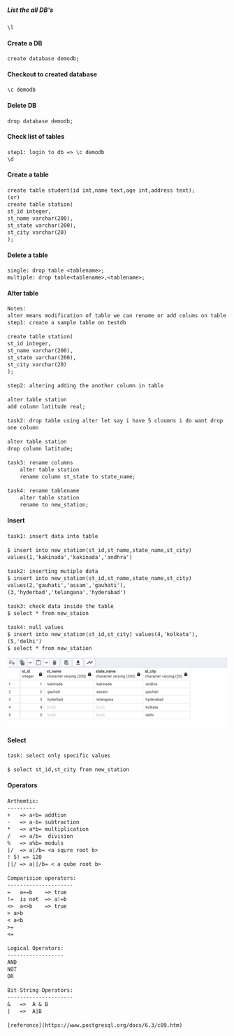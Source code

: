 ##### List the all DB's #####

    \l

#### Create a DB ####

    create database demodb;

#### Checkout to created database ####

    \c demodb

#### Delete DB ####

    drop database demodb;

#### Check list of tables ####

    step1: login to db => \c demodb
    \d

#### Create a table ####

    create table student(id int,name text,age int,address text);
    (or)
    create table station(
	st_id integer,
	st_name varchar(200),
	st_state varchar(200),
	st_city varchar(20)
    );

#### Delete a table ####

    single: drop table <tablename>; 
    multiple: drop table<tablename>,<tablename>;

#### Alter table ####
    Notes: 
    alter means modification of table we can rename or add colums on table
    step1: create a sample table on testdb

    create table station(
	st_id integer,
	st_name varchar(200),
	st_state varchar(200),
	st_city varchar(20)
    );

    step2: altering adding the another column in table

    alter table station
    add column latitude real;

    task2: drop table using alter let say i have 5 cloumns i do want drop one column

    alter table station
    drop column latitude;

    task3: rename columns
        alter table station
        rename column st_state to state_name;

    task4: rename tablename
        alter table station
        rename to new_station;

#### Insert ####

    task1: insert data into table

    $ insert into new_station(st_id,st_name,state_name,st_city) values(1,'kakinada','kakinada','andhra')

    task2: inserting mutiple data
    $ insert into new_station(st_id,st_name,state_name,st_city) values(2,'gauhati','assam','gauhati'),(3,'hyderbad','telangana','hyderabad')

    task3: check data inside the table
    $ select * from new_staion

    task4: null values
    $ insert into new_station(st_id,st_city) values(4,'kolkata'),(5,'delhi')
    $ select * from new_station

![image](demo.png)

#### Select ####

    task: select only specific values

    $ select st_id,st_city from new_station

#### Operators ####
    Arthemtic:
    ---------
    +   => a+b= addtion
    -   => a-b= subtraction
    *   => a*b= multiplication
    /   => a/b=  division
    %   => a%b= moduls
    |/  => a|/b= <a squre root b>
    ! 5! => 120
    ||/ => a||/b= < a qube root b>

    Comparision operators:
    ---------------------
    =   a==b    => true
    !=  is not  => a!=b
    <>  a<>b    => true
    > a>b
    < a<b 
    >= 
    <=

    Logical Operators:
    ------------------
    AND
    NOT 
    OR

    Bit String Operators:
    ---------------------
    &   =>  A & B 
    |   =>  A|B 

    [reference](https://www.postgresql.org/docs/6.3/c09.htm)


